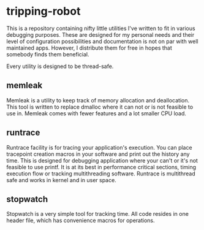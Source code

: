 tripping-robot
==============

This is a repository containing nifty little utilities I've written to fit in
various debugging purposes. These are designed for my personal needs and their
level of configuration possibilities and documentation is not on par with well
maintained apps. However, I distribute them for free in hopes that somebody 
finds them beneficial.

Every utility is designed to be thread-safe.

memleak
-------
Memleak is a utility to keep track of memory allocation and deallocation. This
tool is written to replace dmalloc where it can not or is not feasible to use in.
Memleak comes with fewer features and a lot smaller CPU load.

runtrace
--------
Runtrace facility is for tracing your application's execution. You can place 
tracepoint creation macros in your software and print out the history any time.
This is designed for debugging application where your can't or it's not 
feasible to use printf. It is at its best in performance critical sections,
timing execution flow or tracking multithreading software. 
Runtrace is multithread safe and works in kernel and in user space.

stopwatch
---------
Stopwatch is a very simple tool for tracking time.
All code resides in one header file, which has convenience macros for 
operations.
